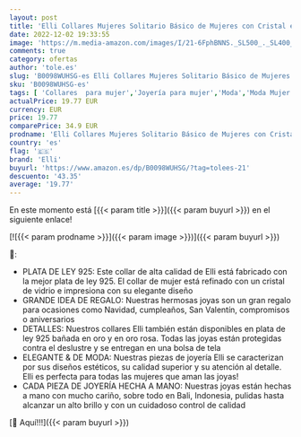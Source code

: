 ```yaml
---
layout: post
title: 'Elli Collares Mujeres Solitario Básico de Mujeres con Cristal en Plata de Ley 925'
date: 2022-12-02 19:33:55
image: 'https://m.media-amazon.com/images/I/21-6FphBNNS._SL500_._SL400_.jpg'
comments: true
category: ofertas
author: 'tole.es'
slug: 'B0098WUHSG-es Elli Collares Mujeres Solitario Básico de Mujeres con...'
sku: 'B0098WUHSG-es'
tags: [ 'Collares  para mujer','Joyería para mujer','Moda','Moda Mujer','de','elli','ley','plata','🇪🇸', ]
actualPrice: 19.77 EUR
currency: EUR
price: 19.77
comparePrice: 34.9 EUR
prodname: 'Elli Collares Mujeres Solitario Básico de Mujeres con Cristal en Plata de Ley 925'
country: 'es'
flag: '🇪🇸'
brand: 'Elli'
buyurl: 'https://www.amazon.es/dp/B0098WUHSG/?tag=tolees-21'
descuento: '43.35'
average: '19.77'
---
```


En este momento está [{{< param title >}}]({{< param buyurl >}}) en el siguiente enlace!

[![{{< param prodname >}}]({{< param image >}})]({{< param buyurl >}})

🔎:

- PLATA DE LEY 925: Este collar de alta calidad de Elli está fabricado con la mejor plata de ley 925. El collar de mujer está refinado con un cristal de vidrio e impresiona con su elegante diseño
- GRANDE IDEA DE REGALO: Nuestras hermosas joyas son un gran regalo para ocasiones como Navidad, cumpleaños, San Valentín, compromisos o aniversarios
- DETALLES: Nuestros collares Elli también están disponibles en plata de ley 925 bañada en oro y en oro rosa. Todas las joyas están protegidas contra el deslustre y se entregan en una bolsa de tela
- ELEGANTE & DE MODA: Nuestras piezas de joyería Elli se caracterizan por sus diseños estéticos, su calidad superior y su atención al detalle. Elli es perfecta para todas las mujeres que aman las joyas!
- CADA PIEZA DE JOYERÍA HECHA A MANO: Nuestras joyas están hechas a mano con mucho cariño, sobre todo en Bali, Indonesia, pulidas hasta alcanzar un alto brillo y con un cuidadoso control de calidad

[🛒 Aquí!!!]({{< param buyurl >}})
